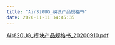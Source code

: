 ```yaml
---
title: "Air820UG_模块产品规格书"
date: 2020-11-11 14:45:35
---
```


<p><a href="http://openluat-luatcommunity.oss-cn-hangzhou.aliyuncs.com/attachment/20201111144532208_Air820UG_模块产品规格书_20200910.pdf" target="_blank">Air820UG_模块产品规格书_20200910.pdf</a></p>
